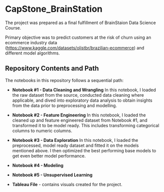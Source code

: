 # CapStone_BrainStation
The project was prepared as a final fulfillment of BrainStaion Data Science Course.

Primary objective was to predict customers at the risk of churn using an ecommerce industry data (https://www.kaggle.com/datasets/olistbr/brazilian-ecommerce) and different model algorithms.

## Repository Contents and Path

The notebooks in this repository follows a sequential path:

- **Notebook #1 - Data Cleaning and Wrangling**
In this notebook, I loaded the raw dataset from the source, conducted data cleaning where applicable, and dived into exploratory data analysis to obtain insights from the data prior to preprocessing and modelling.

- **Notebook #2 - Feature Engineering**
In this notebook, I loaded the cleaned up and feature engineered dataset from Notebook #1, and transformed it to be model ready. This includes transforming categorical columns to numeric columns.

- **Notebook #3 - Data Exploration**
In this notebook, I loaded the preprocessed, model ready dataset and fitted it on the models mentioned above. I then optimized the best performing base models to get even better model performance.

- **Notebook #4 - Modeling**

- **Notebook #5 - Unsupervised Learning**

- **Tableau File** - contains visuals created for the project.
